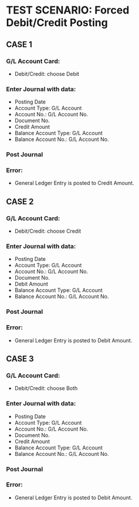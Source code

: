 # TEST SCENARIO: Forced Debit/Credit Posting

## CASE 1

### G/L Account Card:

-	Debit/Credit: choose Debit

### Enter Journal with data: 

-	Posting Date
-	Account Type: G/L Account
-	Account No.: G/L Account No.
-	Document No.
-	Credit Amount
-	Balance Account Type: G/L Account
-	Balance Account No.: G/L Account No.

### Post Journal

### Error: 

-	General Ledger Entry is posted to Credit Amount.

## CASE 2

### G/L Account Card:

-	Debit/Credit: choose Credit

### Enter Journal with data: 

-	Posting Date
-	Account Type: G/L Account
-	Account No.: G/L Account No.
-	Document No.
-	Debit Amount
-	Balance Account Type: G/L Account
-	Balance Account No.: G/L Account No.

### Post Journal

### Error: 

-	General Ledger Entry is posted to Debit Amount.

## CASE 3

### G/L Account Card:

-	Debit/Credit: choose Both

### Enter Journal with data: 

-	Posting Date
-	Account Type: G/L Account
-	Account No.: G/L Account No.
-	Document No.
-	Credit Amount
-	Balance Account Type: G/L Account
-	Balance Account No.: G/L Account No.

### Post Journal

### Error: 

-	General Ledger Entry is posted to Debit Amount.
